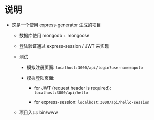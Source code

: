 # 说明
* 这是一个使用 express-generator 生成的项目
  * 数据库使用 mongodb + mongoose
  * 登陆验证通过 express-session / JWT 来实现
  * 测试
    * 模拟注册页面: ``` localhost:3000/api/login?username=apolo ```

    * 模拟登陆页面:
        * for JWT (request header is required): ``` localhost:3000/api/hello ```

        * for express-session: ``` localhost:3000/api/hello-session ```
        
  * 项目入口: bin/www
        
     
